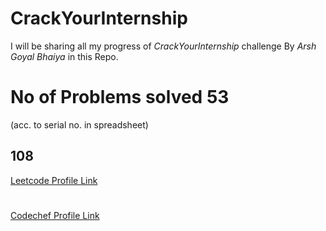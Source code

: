 # CrackYourInternship
I will be sharing all my progress of *CrackYourInternship* challenge By *Arsh Goyal Bhaiya* in this Repo.
# No of Problems solved 53
(acc. to serial no. in spreadsheet)
## 108
[Leetcode Profile Link](https://leetcode.com/ertanishqrajput/)
#
[Codechef Profile Link](https://www.codechef.com/users/tanishqr_ck)